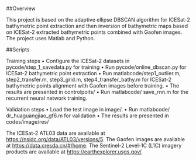 ##Overview

This project is based on the adaptive ellipse DBSCAN algorithm for ICESat-2 bathymetric point extraction and then inversion of bathymetric maps based on ICESat-2 extracted bathymetric points combined with Gaofen images. 
The project uses Matlab and Python.

##Scripts

Training steps
•	Configure the ICESat-2 datasets in pycode/step_1_savedata.py for training
•	Run pycode/online_dbscan.py for ICESat-2 bathymetric point extraction
•	Run matlabcode/step1_outlier.m, step2_transfer.m, step3_grid.m, step4_transfer_bathy.m for ICESat-2 bathymetric points alignment with Gaofen images before training.
•	The results are presented in controlpoits/
•	Run matlabcode/ save_rnn.m for the recurrent neural network training.

Validation steps
•	Load the test image in image/.
•	Run matlabcode/ dr_huaguangjiao_gf6.m for validation
•	The results are presented in codes/image/res/

The ICESat-2 ATL03 data are available at https://nsidc.org/data/ATL03/versions/5. The Gaofen images are available at https://data.cresda.cn/#/home. The Sentinel-2 Level-1C (L1C) imagery products are available at https://earthexplorer.usgs.gov/. 

